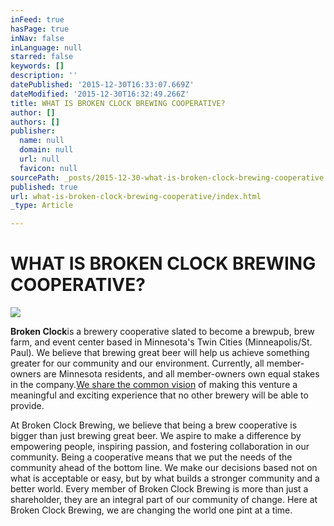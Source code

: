 ```yaml
---
inFeed: true
hasPage: true
inNav: false
inLanguage: null
starred: false
keywords: []
description: ''
datePublished: '2015-12-30T16:33:07.669Z'
dateModified: '2015-12-30T16:32:49.266Z'
title: WHAT IS BROKEN CLOCK BREWING COOPERATIVE?
author: []
authors: []
publisher:
  name: null
  domain: null
  url: null
  favicon: null
sourcePath: _posts/2015-12-30-what-is-broken-clock-brewing-cooperative.md
published: true
url: what-is-broken-clock-brewing-cooperative/index.html
_type: Article

---
```

# WHAT IS BROKEN CLOCK BREWING COOPERATIVE?
![](https://the-grid-user-content.s3-us-west-2.amazonaws.com/de87453f-9dc5-47cc-af3a-61b411725841.jpg)

**Broken Clock**is a brewery cooperative slated to become a brewpub, brew farm, and event center based in Minnesota's Twin Cities (Minneapolis/St. Paul). We believe that brewing great beer will help us achieve something greater for our community and our environment. Currently, all member-owners are Minnesota residents, and all member-owners own equal stakes in the company.[We share the common vision][0] of making this venture a meaningful and exciting experience that no other brewery will be able to provide.

At Broken Clock Brewing, we believe that being a brew cooperative is bigger than just brewing great beer. We aspire to make a difference by empowering people, inspiring passion, and fostering collaboration in our community. Being a cooperative means that we put the needs of the community ahead of the bottom line. We make our decisions based not on what is acceptable or easy, but by what builds a stronger community and a better world. Every member of Broken Clock Brewing is more than just a shareholder, they are an integral part of our community of change. Here at Broken Clock Brewing, we are changing the world one pint at a time.

[0]: http://brokenclockbrewing.org/our-story.php